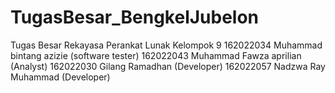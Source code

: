 # TugasBesar_BengkelJubelon
Tugas Besar Rekayasa Perankat Lunak 
Kelompok 9 
162022034 Muhammad bintang azizie (software tester)
162022043 Muhammad Fawza aprilian (Analyst)
162022030 Gilang Ramadhan (Developer)
162022057 Nadzwa Ray Muhammad (Developer)
